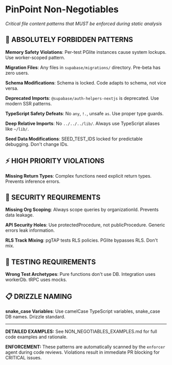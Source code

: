 # PinPoint Non-Negotiables

_Critical file content patterns that MUST be enforced during static analysis_

## 🚨 ABSOLUTELY FORBIDDEN PATTERNS

**Memory Safety Violations**: Per-test PGlite instances cause system lockups. Use worker-scoped pattern.

**Migration Files**: Any files in `supabase/migrations/` directory. Pre-beta has zero users.

**Schema Modifications**: Schema is locked. Code adapts to schema, not vice versa.

**Deprecated Imports**: `@supabase/auth-helpers-nextjs` is deprecated. Use modern SSR patterns.

**TypeScript Safety Defeats**: No `any`, `!.`, unsafe `as`. Use proper type guards.

**Deep Relative Imports**: No `../../../lib/`. Always use TypeScript aliases like `~/lib/`.

**Seed Data Modifications**: SEED_TEST_IDS locked for predictable debugging. Don't change IDs.

## ⚡ HIGH PRIORITY VIOLATIONS

**Missing Return Types**: Complex functions need explicit return types. Prevents inference errors.

## 🔐 SECURITY REQUIREMENTS

**Missing Org Scoping**: Always scope queries by organizationId. Prevents data leakage.

**API Security Holes**: Use protectedProcedure, not publicProcedure. Generic errors leak information.

**RLS Track Mixing**: pgTAP tests RLS policies. PGlite bypasses RLS. Don't mix.

## 🧪 TESTING REQUIREMENTS

**Wrong Test Archetypes**: Pure functions don't use DB. Integration uses workerDb. tRPC uses mocks.

## 📋 DRIZZLE NAMING

**snake_case Variables**: Use camelCase TypeScript variables, snake_case DB names. Drizzle standard.

---

**DETAILED EXAMPLES:** See NON_NEGOTIABLES_EXAMPLES.md for full code examples and rationale.

**ENFORCEMENT:** These patterns are automatically scanned by the `enforcer` agent during code reviews. Violations result in immediate PR blocking for CRITICAL issues.
